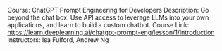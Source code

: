 Course: ChatGPT Prompt Engineering for Developers
Description: Go beyond the chat box. Use API access to leverage LLMs into your own applications, and learn to build a custom chatbot.
Course Link: https://learn.deeplearning.ai/chatgpt-prompt-eng/lesson/1/introduction
Instructors: Isa Fulford, Andrew Ng